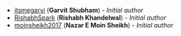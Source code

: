 <!-- Please use this format to add your contributions to this file -->
<!-- [SocialUsernameName](Profile-Url) (**Your Name**) - _Description of your contribution in a few words_ -->

- [itsmegarvi](https://github.com/itsmegarvi/) (**Garvit Shubham**) - _Initial author_
- [RishabhSpark](https://github.com/RishabhSpark/) (**Rishabh Khandelwal**) - _Initial author_
- [moinsheikh2017](https://github.com/moinsheikh2017/) (**Nazar E Moin Sheikh**) - _Initial author_
